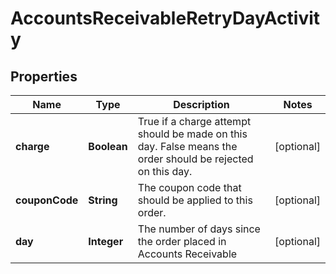 

# AccountsReceivableRetryDayActivity


## Properties

| Name | Type | Description | Notes |
|------------ | ------------- | ------------- | -------------|
|**charge** | **Boolean** | True if a charge attempt should be made on this day.  False means the order should be rejected on this day. |  [optional] |
|**couponCode** | **String** | The coupon code that should be applied to this order. |  [optional] |
|**day** | **Integer** | The number of days since the order placed in Accounts Receivable |  [optional] |



